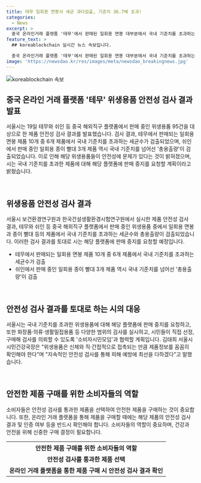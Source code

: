 ```yaml
---
title: 테무 일회용 면봉서 세균 과다검출, 기준치 36.7배 초과!
categories:
  - News
excerpt: >
  중국 온라인거래 플랫폼 '테무'에서 판매된 일회용 면봉 대부분에서 국내 기준치를 초과하는 세균이 검출됐다. 이에 대한 서울시의 검사 결과를 보면, 높은 세균이 검출된 제품들은 모낭염이나 피부염을 유발할 수 있다. 또한 중국 해외직구 플랫폼에서 안전성이 우려되는 제품들을 검사할 계획이며, 시민들도 직접 검사를 요청할 수 있을 것이다. 김태희 서울시 시민건강국장은 "안전성 검사를 통해 피해 예방에 최선을 다하겠다"고 밝혔다.
feature_text: >
  ## koreablockchain 실시간 뉴스 속보입니다.

  중국 온라인거래 플랫폼 '테무'에서 판매된 일회용 면봉 대부분에서 국내 기준치를 초과하는 세균이 검출됐다. 이에 대한 서울시의 검사 결과를 보면, 높은 세균이 검출된 제품들은 모낭염이나 피부염을 유발할 수 있다. 또한 중국 해외직구 플랫폼에서 안전성이 우려되는 제품들을 검사할 계획이며, 시민들도 직접 검사를 요청할 수 있을 것이다. 김태희 서울시 시민건강국장은 "안전성 검사를 통해 피해 예방에 최선을 다하겠다"고 밝혔다.
image: 'https://newsdao.kr/res/images/meta/newsdao_breakingnews.jpg'
---
```


<p><img src="https://newsdao.kr/res/images/meta/newsdao_breakingnews.jpg" alt="koreablockchain 속보" /></p>

<h2 data-ke-size="size26">중국 온라인 거래 플랫폼 '테무' 위생용품 안전성 검사 결과 발표</h2>

<p>서울시는 19일 테무와 쉬인 등 중국 해외직구 플랫폼에서 판매 중인 위생용품 95건을 대상으로 한 제품 안전성 검사 결과를 발표했습니다. 검사 결과, 테무에서 판매되는 일회용 면봉 제품 10개 중 6개 제품에서 국내 기준치를 초과하는 세균수가 검출되었으며, 쉬인에서 판매 중인 일회용 종이 빨대 3개 제품 역시 국내 기준치를 넘어선 '총용출량'이 검출되었습니다. 이로 인해 해당 위생용품들이 안전성에 문제가 있다는 것이 밝혀졌으며, 시는 국내 기준치를 초과한 제품에 대해 해당 플랫폼에 판매 중지를 요청할 계획이라고 밝혔습니다.</p>

<p data-ke-size="size16">&nbsp;</p>

<h2 data-ke-size="size24">위생용품 안전성 검사 결과</h2>

<p>서울시 보건환경연구원과 한국건설생활환경시험연구원에서 실시한 제품 안전성 검사 결과, 테무와 쉬인 등 중국 해외직구 플랫폼에서 판매 중인 위생용품 중에서 일회용 면봉과 종이 빨대 등의 제품에서 국내 기준치를 초과하는 세균수와 총용출량이 검출되었습니다. 이러한 검사 결과를 토대로 시는 해당 플랫폼에 판매 중지를 요청할 예정입니다.</p>

<ul>
  <li>테무에서 판매되는 일회용 면봉 제품 10개 중 6개 제품에서 국내 기준치를 초과하는 세균수가 검출</li>
  <li>쉬인에서 판매 중인 일회용 종이 빨대 3개 제품 역시 국내 기준치를 넘어선 '총용출량'이 검출</li>
</ul>

<p data-ke-size="size16">&nbsp;</p>

<h2 data-ke-size="size24">안전성 검사 결과를 토대로 하는 시의 대응</h2>

<p>서울시는 국내 기준치를 초과한 위생용품에 대해 해당 플랫폼에 판매 중지를 요청하고, 또한 화장품·의류·생활밀접용품 등 다양한 범위의 검사를 실시하고, 시민들이 직접 선정, 구매해 검사를 의뢰할 수 있도록 '소비자시민모임'과 협력할 계획입니다. 김태희 서울시 시민건강국장은 "위생용품은 신체와 직·간접적으로 접촉되는 만큼 제품정보를 꼼꼼히 확인해야 한다"며 "지속적인 안전성 검사를 통해 피해 예방에 최선을 다하겠다"고 말했습니다.</p>

<p data-ke-size="size16">&nbsp;</p>

<h2 data-ke-size="size24">안전한 제품 구매를 위한 소비자들의 역할</h2>

<p>소비자들은 안전성 검사를 통과한 제품을 선택하여 안전한 제품을 구매하는 것이 중요합니다. 또한, 온라인 거래 플랫폼을 통해 제품을 구매할 때에는 해당 제품의 안전성 검사 결과 및 인증 여부 등을 반드시 확인해야 합니다. 소비자들의 역할이 중요하며, 건강과 안전을 위해 신중한 구매 결정이 필요합니다.</p>

<table>
  <tr>
    <th>안전한 제품 구매를 위한 소비자들의 역할</th>
  </tr>
  <tr>
    <td style="text-align: center; height: 17px;"><b>안전성 검사를 통과한 제품 선택</b></td>
  </tr>
  <tr>
    <td style="text-align: center; height: 17px;"><b>온라인 거래 플랫폼을 통한 제품 구매 시 안전성 검사 결과 확인</b></td>
  </tr>
</table>

